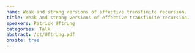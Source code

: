 ```yaml
---
name: Weak and strong versions of effective transfinite recursion.
title: Weak and strong versions of effective transfinite recursion.
speakers: Patrick Uftring
categories: Talk
abstract: /ct/Uftring.pdf
onsite: true
---
```

